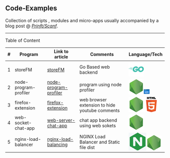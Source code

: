## Code-Examples


Collection of scripts , modules and micro-apps usually accompanied by a blog post @ *[Prinft/Scanf](https://printf-scanf.pages.dev/)*.

---
Table of Content 

|# | Program | Link to article |  Comments| Language/Tech 
|---| ----- | --------- | -------- |-------- |
|1|storeFM | [storeFM](https://printf-scanf.pages.dev/posts/store-fm-1/)| Go Based web backend | ![go](/assets/go.png) |
|2|node-program-profiler | [node-program-profiler](https://printf-scanf.pages.dev/posts/node-js-profiling/)| program using node profiler|![node](/assets/node.png)![node](/assets/shell.png) |
|3|firefox-extension | [firefox-extension](https://printf-scanf.pages.dev/posts/browser-extension/)| web browser extension to hide youtube comments |![node](/assets/node.png)![node](/assets/html.png) |
|4|web-socket-chat-app| [web-server-chat-app](https://printf-scanf.pages.dev/posts/web-socket-chat-server/)| chat app backend using web sokets |![node](/assets/node.png) |
|5|nginx-load-balancer| [nginx-load-balancing](https://printf-scanf.pages.dev/posts/nginx-load-balancing/)| NGINX Load Balancer and Static file dist |![node](/assets/nginx.png)![node](/assets/node.png)|
